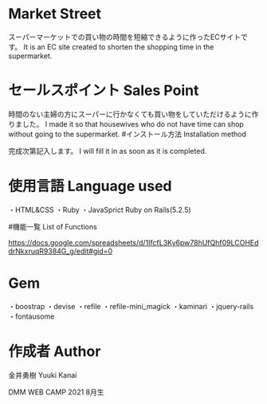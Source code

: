 # Market Street

スーパーマーケットでの買い物の時間を短縮できるように作ったECサイトです。
It is an EC site created to shorten the shopping time in the supermarket.

# セールスポイント Sales Point

時間のない主婦の方にスーパーに行かなくても買い物をしていただけるように作りました。
I made it so that housewives who do not have time can shop without going to the supermarket.
#インストール方法 Installation method

完成次第記入します。
I will fill it in as soon as it is completed.

# 使用言語 Language used

・HTML&CSS
・Ruby
・JavaSprict
Ruby on Rails(5.2.5)

#機能一覧 List of Functions

https://docs.google.com/spreadsheets/d/1IfcfL3Ky6pw78hUfQhf09LCOHEddrNkxruqR9384G_g/edit#gid=0

# Gem

・boostrap
・devise
・refile
・refile-mini_magick
・kaminari
・jquery-rails
・fontausome

# 作成者 Author

金井勇樹 Yuuki Kanai

DMM WEB CAMP 2021 8月生
